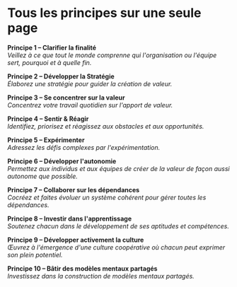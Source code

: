 # Tous les principes sur une seule page


**Principe 1 – Clarifier la finalité** \
_Veillez à ce que tout le monde comprenne qui l'organisation ou l'équipe sert, pourquoi et à quelle fin._

**Principe 2 – Développer la Stratégie** \
_Élaborez une stratégie pour guider la création de valeur._

**Principe 3 – Se concentrer sur la valeur** \
_Concentrez votre travail quotidien sur l'apport de valeur._

**Principe 4 – Sentir & Réagir** \
_Identifiez, priorisez et réagissez aux obstacles et aux opportunités._

**Principe 5 – Expérimenter** \
_Adressez les défis complexes par l'expérimentation._

**Principe 6 – Développer l'autonomie** \
_Permettez aux individus et aux équipes de créer de la valeur de façon aussi autonome que possible._

**Principe 7 – Collaborer sur les dépendances** \
_Cocréez et faites évoluer un système cohérent pour gérer toutes les dépendances._

**Principe 8 – Investir dans l'apprentissage** \
_Soutenez chacun dans le développement de ses aptitudes et compétences._

**Principe 9 – Développer activement la culture** \
_Œuvrez à l'émergence d'une culture coopérative où chacun peut exprimer son plein potentiel._

**Principe 10 – Bâtir des modèles mentaux partagés** \
_Investissez dans la construction de modèles mentaux partagés._

